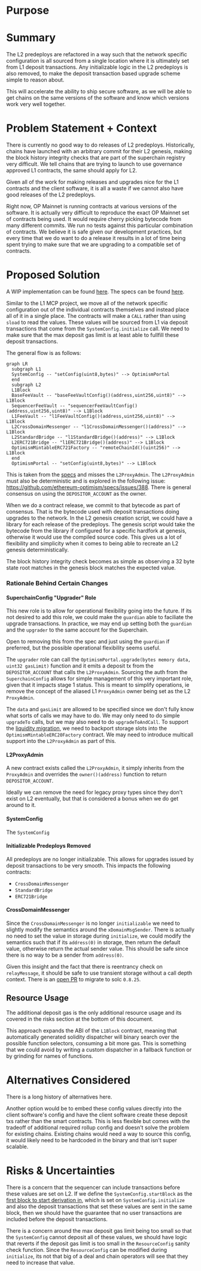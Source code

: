 # Purpose

<!-- This section is also sometimes called “Motivations” or “Goals”. -->

<!-- It is fine to remove this section from the final document,
but understanding the purpose of the doc when writing is very helpful. -->

# Summary

<!-- Most (if not all) documents should have a summary.
While the length will likely be proportional to the length of the full document,
the summary should be as succinct as possible. -->

The L2 predeploys are refactored in a way such that the network specific configuration
is all sourced from a single location where it is ultimately set from L1 deposit transactions.
Any initializable logic in the L2 predeploys is also removed, to make the deposit transaction
based upgrade scheme simple to reason about.

This will accelerate the ability to ship secure software, as we will be able to get chains
on the same versions of the software and know which versions work very well together.

# Problem Statement + Context

<!-- Describe the specific problem that the document is seeking to address as well
as information needed to understand the problem and design space.
If more information is needed on the costs of the problem,
this is a good place to that information. -->

There is currently no good way to do releases of L2 predeploys. Historically, chains
have launched with an arbitrary commit for their L2 genesis, making the block history integrity
checks that are part of the superchain registry very difficult. We tell chains that are
trying to launch to use governance approved L1 contracts, the same should apply for L2.

Given all of the work for making releases and upgrades nice for the L1 contracts and the client software,
it is all a waste if we cannot also have good releases of the L2 predeploys.

Right now, OP Mainnet is running contracts at various versions of the software. It is actually very difficult
to reproduce the exact OP Mainnet set of contracts being used. It would require cherry picking bytecode from many
different commits. We run no tests against this particular combination of contracts. We believe it is safe
given our development practices, but every time that we do want to do a release it results in a lot of time
being spent trying to make sure that we are upgrading to a compatible set of contracts.

# Proposed Solution

<!-- A high level overview of the proposed solution.
When there are multiple alternatives there should be an explanation
of why one solution was picked over other solutions.
As a rule of thumb, including code snippets (except for defining an external API)
is likely too low level. -->

A WIP implementation can be found [here](https://github.com/ethereum-optimism/optimism/pull/12057).
The specs can be found [here](https://github.com/ethereum-optimism/specs/tree/17ef36cdc3bb9893b206a93464122d56730d30fb/specs/protocol/holocene).

Similar to the L1 MCP project, we move all of the network specific configuration out of the individual contracts
themselves and instead place all of it in a single place. The contracts will make a `CALL` rather than using
`sload` to read the values. These values will be sourced from L1 via deposit transactions that come from
the `SystemConfig.initialize` call. We need to make sure that the max deposit gas limit is at least able to
fullfill these deposit transactions.

The general flow is as follows:

```mermaid
graph LR
  subgraph L1
  SystemConfig -- "setConfig(uint8,bytes)" --> OptimismPortal
  end
  subgraph L2
  L1Block
  BaseFeeVault -- "baseFeeVaultConfig()(address,uint256,uint8)" --> L1Block
  SequencerFeeVault -- "sequencerFeeVaultConfig()(address,uint256,uint8)" --> L1Block
  L1FeeVault -- "l1FeeVaultConfig()(address,uint256,uint8)" --> L1Block
  L2CrossDomainMessenger -- "l1CrossDomainMessenger()(address)" --> L1Block
  L2StandardBridge -- "l1StandardBridge()(address)" --> L1Block
  L2ERC721Bridge -- "l1ERC721Bridge()(address)" --> L1Block
  OptimismMintableERC721Factory -- "remoteChainId()(uint256)" --> L1Block
  end
  OptimismPortal -- "setConfig(uint8,bytes)" --> L1Block
```

This is taken from the [specs](https://github.com/ethereum-optimism/specs/blob/17ef36cdc3bb9893b206a93464122d56730d30fb/specs/protocol/holocene/predeploys.md) and misses the `L2ProxyAdmin`. The `L2ProxyAdmin` must also be deterministic
and is explored in the following issue: https://github.com/ethereum-optimism/specs/issues/388. There is general
consensus on using the `DEPOSITOR_ACCOUNT` as the owner.

When we do a contract release, we commit to that bytecode as part of consensus. That is the bytecode used
with deposit transactions doing upgrades to the network. In the L2 genesis creation script, we could have
a library for each release of the predeploys. The genesis script would take the bytecode from the library if
configured for a specific hardfork at genesis, otherwise it would use the compiled source code. This gives
us a lot of flexibility and simplicity when it comes to being able to recreate an L2 genesis deterministically.

The block history integrity check becomes as simple as observing a 32 byte state root matches in the genesis 
block matches the expected value.

### Rationale Behind Certain Changes

#### SuperchainConfig "Upgrader" Role

This new role is to allow for operational flexibility going into the future. If its not desired to add this role,
we could make the `guardian` able to faciliate the upgrade transactions. In practice, we may end up setting both
the `guardian` and the `upgrader` to the same account for the Superchain.

Open to removing this from the spec and just using the `guardian` if preferred, but the possible operational
flexibility seems useful.

The `upgrader` role can call the `OptimismPortal.upgrade(bytes memory data, uint32 gasLimit)` function
and it emits a deposit tx from the `DEPOSITOR_ACCOUNT` that calls the `L2ProxyAdmin`. Sourcing the auth
from the `SuperchainConfig` allows for simple management of this very important role, given that it impacts
stage 1 status. This is meant to simplify operations, ie remove the concept of the aliased L1 `ProxyAdmin` owner
being set as the L2 `ProxyAdmin`.

The `data` and `gasLimit` are allowed to be specified since we don't fully know what sorts of calls we may have to do.
We may only need to do simple `upgradeTo` calls, but we may also need to do `upgradeToAndCall`. To support the
[liquidity migration](https://github.com/ethereum-optimism/design-docs/blob/4b62eb12eceb8e4867ac101134730102c0f5a989/protocol/superchainerc20/liquidity-migration.md), we need to backport storage slots into the `OptimismMintableERC20Factory`
contract. We may need to introduce multicall support into the `L2ProxyAdmin` as part of this.

#### L2ProxyAdmin

A new contract exists called the `L2ProxyAdmin`, it simply inherits from the `ProxyAdmin` and overrides the
`owner()(address)` function to return `DEPOSITOR_ACCOUNT`.

Ideally we can remove the need for legacy proxy types since they don't exist on L2 eventually, but
that is considered a bonus when we do get around to it.

#### SystemConfig

The `SystemConfig` 

#### Initializable Predeploys Removed

All predeploys are no longer initializable. This allows for upgrades issued by deposit transactions to be very smooth.
This impacts the following contracts:

- `CrossDomainMessenger`
- `StandardBridge`
- `ERC721Bridge`

#### CrossDomainMessenger

Since the `CrossDomainMessenger` is no longer `initializable` we need to slightly modify the semantics around
the `xDomainMsgSender`. There is actually no need to set the value in storage during `initialize`, we could modify
the semantics such that if its `address(0)` in storage, then return the default value, otherwise return the
actual sender value. This should be safe since there is no way to be a sender from `address(0)`.

Given this insight and the fact that there is reentrancy check on `relayMessage`, it should be safe to use transient
storage without a call depth context. There is an [open PR](https://github.com/ethereum-optimism/optimism/pull/12356) to migrate to solc `0.8.25`.

## Resource Usage

<!-- What is the resource usage of the proposed solution?
Does it consume a large amount of computational resources or time? -->

The additional deposit gas is the only additional resource usage and its covered in the risks section
at the bottom of this document.

This approach expands the ABI of the `L1Block` contract, meaning that automatically generated solidity dispatcher
will binary search over the possible function selectors, consuming a bit more gas. This is something that we could
avoid by writing a custom dispatcher in a fallback function or by grinding for names of functions.

# Alternatives Considered

<!-- List out a short summary of each possible solution that was considered.
Comparing the effort of each solution -->

There is a long history of alternatives here.

Another option would be to embed these config values directly into the client software's config and have the client
software create these deposit txs rather than the smart contracts. This is less flexible but comes with the tradeoff
of additional required rollup config and doesn't solve the problem for existing chains. Existing chains would need a way
to source this config, it would likely need to be hardcoded in the binary and that isn't super scalable.

# Risks & Uncertainties

<!-- An overview of what could go wrong.
Also any open questions that need more work to resolve. -->

There is a concern that the sequencer can include transactions before these values are set on L2.
If we define the `SystemConfig.startBlock` as the [first block to start derivation in](https://github.com/ethereum-optimism/optimism/blob/d05fb505809717282d5cee7264a09d26002a4ddd/op-node/cmd/genesis/cmd.go#L174C30-L174C40),
which is set on `SystemConfig.initialize` and also the deposit transactions that set these values are
sent in the same block, then we should have the guarantee that no user transactions are included before
the deposit transactions.

There is a concern around the max deposit gas limit being too small so that the `SystemConfig` cannot
deposit all of these values, we should have logic that reverts if the deposit gas limit is too small
in the `ResourceConfig` sanity check function. Since the `ResourceConfig` can be modified during
`initialize`, its not that big of a deal and chain operators will see that they need to increase that
value.